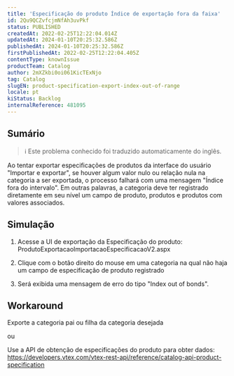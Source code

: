 ```yaml
---
title: 'Especificação do produto Índice de exportação fora da faixa'
id: 2Qu9QCZvfcjmNfAh3uvPkf
status: PUBLISHED
createdAt: 2022-02-25T12:22:04.014Z
updatedAt: 2024-01-10T20:25:32.586Z
publishedAt: 2024-01-10T20:25:32.586Z
firstPublishedAt: 2022-02-25T12:22:04.405Z
contentType: knownIssue
productTeam: Catalog
author: 2mXZkbi0oi061KicTExNjo
tag: Catalog
slugEN: product-specification-export-index-out-of-range
locale: pt
kiStatus: Backlog
internalReference: 481095
---
```


## Sumário

>ℹ️ Este problema conhecido foi traduzido automaticamente do inglês.


Ao tentar exportar especificações de produtos da interface do usuário "Importar e exportar", se houver algum valor nulo ou relação nula na categoria a ser exportada, o processo falhará com uma mensagem "Índice fora do intervalo". Em outras palavras, a categoria deve ter registrado diretamente em seu nível um campo de produto, produtos e produtos com valores associados.


## Simulação


1) Acesse a UI de exportação da Especificação do produto: ProdutoExportacaoImportacaoEspecificacaoV2.aspx

2) Clique com o botão direito do mouse em uma categoria na qual não haja um campo de especificação de produto registrado

3) Será exibida uma mensagem de erro do tipo "Index out of bonds".



## Workaround


Exporte a categoria pai ou filha da categoria desejada

ou

Use a API de obtenção de especificações do produto para obter dados: https://developers.vtex.com/vtex-rest-api/reference/catalog-api-product-specification

